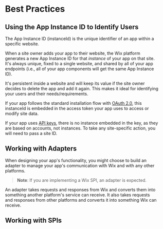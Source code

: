 # Best Practices

## Using the App Instance ID to Identify Users

The App Instance ID (instanceId) is the unique identifier of an app within a specific website.

When a site owner adds your app to their website, the Wix platform generates a new App Instance ID for that *instance* of your app on that site. 
It's always unique, fixed to a single website, and shared by all of your app endpoints (i.e., all of your app components will get the same App Instance ID).

It's persistent inside a website and will keep its value if the site owner decides to delete the app and add it again. 
This makes it ideal for identifying your users and their needs/requirements.

If your app follows the standard installation flow with [OAuth 2.0](https://dev.wix.com/api/rest/getting-started/authentication), 
this instanceId is embedded in the access token your app uses to access or modify site data.

If your app uses [API keys](https://dev.wix.com/api/rest/account-level-apis/about-api-keys), there is no instance embedded in the key, 
as they are based on accounts, not instances. To take any site-specific action, you will need to pass a site ID.

## Working with Adapters

When designing your app's functionality, you might choose to build an adapter to manage your app's communication with Wix and with any other platforms.

> **Note**: If you are implementing a Wix SPI, an adapter is expected.

An adapter takes requests and responses from Wix and converts them into something another platform's service can receive. 
It also takes requests and responses from other platforms and converts it into something Wix can receive.

## Working with SPIs

